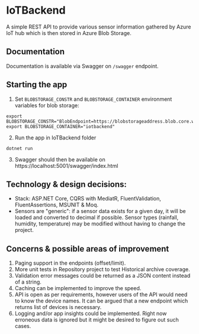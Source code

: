 # IoTBackend

A simple REST API to provide various sensor information gathered by Azure IoT hub which is then stored in Azure Blob Storage.

## Documentation

Documentation is available via Swagger on  `/swagger` endpoint.

## Starting the app

1. Set `BLOBSTORAGE_CONSTR` and `BLOBSTORAGE_CONTAINER` environment variables for blob storage:

```
export BLOBSTORAGE_CONSTR="BlobEndpoint=https://blobstorageaddress.blob.core.windows.net/QueueEndpoint=......."
export BLOBSTORAGE_CONTAINER="iotbackend"
```
2. Run the app in IoTBackend folder
```
dotnet run
```
3. Swagger should then be available on https://localhost:5001/swagger/index.html


## Technology & design decisions:
- Stack: ASP.NET Core, CQRS with MediatR, FluentValidation, FluentAssertions, MSUNIT & Moq.
- Sensors are "generic": if a sensor data exists for a given day, it will be loaded and converted to decimal if possible. Sensor types (rainfall, humidity, temperature) may be modified without having to change the project.

## Concerns & possible areas of improvement
1. Paging support in the endpoints (offset/limit).
2. More unit tests in Repository project to test Historical archive coverage.
3. Validation error messages could be returned as a JSON content instead of a string.
4. Caching can be implemented to improve the speed. 
5. API is open as per requirements, however users of the API would need to know the device names. It can be argued that a new endpoint which returns list of devices is necessary.
6. Logging and/or app insights could be implemented. Right now erroneous data is ignored but it might be desired to figure out such cases.